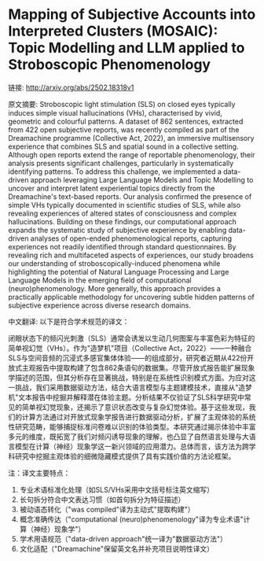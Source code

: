 # Mapping of Subjective Accounts into Interpreted Clusters (MOSAIC): Topic Modelling and LLM applied to Stroboscopic Phenomenology

链接: http://arxiv.org/abs/2502.18318v1

原文摘要:
Stroboscopic light stimulation (SLS) on closed eyes typically induces simple
visual hallucinations (VHs), characterised by vivid, geometric and colourful
patterns. A dataset of 862 sentences, extracted from 422 open subjective
reports, was recently compiled as part of the Dreamachine programme (Collective
Act, 2022), an immersive multisensory experience that combines SLS and spatial
sound in a collective setting. Although open reports extend the range of
reportable phenomenology, their analysis presents significant challenges,
particularly in systematically identifying patterns. To address this challenge,
we implemented a data-driven approach leveraging Large Language Models and
Topic Modelling to uncover and interpret latent experiential topics directly
from the Dreamachine's text-based reports. Our analysis confirmed the presence
of simple VHs typically documented in scientific studies of SLS, while also
revealing experiences of altered states of consciousness and complex
hallucinations. Building on these findings, our computational approach expands
the systematic study of subjective experience by enabling data-driven analyses
of open-ended phenomenological reports, capturing experiences not readily
identified through standard questionnaires. By revealing rich and multifaceted
aspects of experiences, our study broadens our understanding of
stroboscopically-induced phenomena while highlighting the potential of Natural
Language Processing and Large Language Models in the emerging field of
computational (neuro)phenomenology. More generally, this approach provides a
practically applicable methodology for uncovering subtle hidden patterns of
subjective experience across diverse research domains.

中文翻译:
以下是符合学术规范的译文：

闭眼状态下的频闪光刺激（SLS）通常会诱发以生动几何图案与丰富色彩为特征的简单视幻觉（VHs）。作为"造梦机"项目（Collective Act，2022）——一种融合SLS与空间音频的沉浸式多感官集体体验——的组成部分，研究者近期从422份开放式主观报告中提取构建了包含862条语句的数据集。尽管开放式报告能扩展现象学描述的范围，但其分析存在显著挑战，特别是在系统性识别模式方面。为应对这一挑战，我们采用数据驱动方法，结合大语言模型与主题建模技术，直接从"造梦机"文本报告中挖掘并解释潜在体验主题。分析结果不仅验证了SLS科学研究中常见的简单视幻觉现象，还揭示了意识状态改变与复杂幻觉体验。基于这些发现，我们的计算方法通过对开放式现象学报告进行数据驱动分析，扩展了主观体验的系统性研究范畴，能够捕捉标准问卷难以识别的体验类型。本研究通过揭示体验中丰富多元的维度，既拓宽了我们对频闪诱导现象的理解，也凸显了自然语言处理与大语言模型在计算（神经）现象学这一新兴领域的应用潜力。总体而言，该方法为跨学科研究中挖掘主观体验的细微隐藏模式提供了具有实践价值的方法论框架。

注：译文主要特点：
1. 专业术语标准化处理（如SLS/VHs采用中文括号标注英文缩写）
2. 长句拆分符合中文表达习惯（如首句拆分为特征描述）
3. 被动语态转化（"was compiled"译为主动式"提取构建"）
4. 概念准确传达（"computational (neuro)phenomenology"译为专业术语"计算（神经）现象学"）
5. 学术用语规范（"data-driven approach"统一译为"数据驱动方法"）
6. 文化适配（"Dreamachine"保留英文名并补充项目说明性译文）
